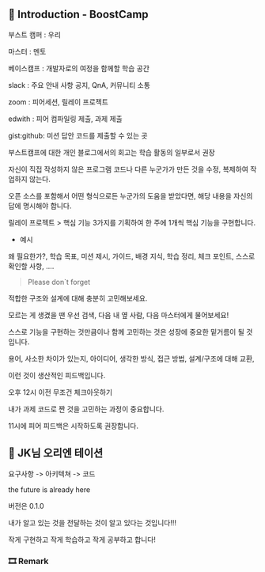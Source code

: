 ## 📕 Introduction - BoostCamp

부스트 캠퍼 : 우리

마스터 : 멘토

베이스캠프 : 개발자로의 여정을 함께할 학습 공간

slack : 주요 안내 사항 공지, QnA, 커뮤니티 소통

zoom : 피어세션, 릴레이 프로젝트

edwith : 피어 컴파일링 제출, 과제 제출

gist:github: 미션 답안 코드를 제출할 수 있는 곳

부스트캠프에 대한 개인 블로그에서의 회고는 학습 활동의 일부로서 권장

자신이 직접 작성하지 않은 프로그램 코드나 다른 누군가가 만든 것을 수정, 복제하여 작업하지 않는다.

오픈 소스를 포함해서 어떤 형식으로든 누군가의 도움을 받았다면, 해당 내용을 자신의 답에 명시해야 합니다.

릴레이 프로젝트 > 핵심 기능 3가지를 기획하여 한 주에 1개씩 핵심 기능을 구현합니다.

* 예시

왜 필요한가?, 학습 목표, 미션 제시, 가이드, 배경 지식, 학습 정리, 체크 포인트, 스스로 확인할 사항, ....

> Please don`t forget

적합한 구조와 설계에 대해 충분히 고민해보세요.

모르는 게 생겼을 땐 우선 검색, 다음 내 옆 사람, 다음 마스터에게 물어보세요!

스스로 기능을 구현하는 것만큼이나 함께 고민하는 것은 성장에 중요한 밑거름이 될 것입니다.

용어, 사소한 차이가 있는지, 아이디어, 생각한 방식, 접근 방법, 설계/구조에 대해 교환,

이런 것이 생산적인 피드백입니다.

오후 12시 이전 무조건 체크아웃하기

내가 과제 코드로 짠 것을 고민하는 과정이 중요합니다.

11시에 피어 피드백은 시작하도록 권장합니다.

## 🎁 JK님 오리엔 테이션

요구사항 -> 아키텍쳐 -> 코드

the future is already here

버전은 0.1.0

내가 알고 있는 것을 전달하는 것이 알고 있다는 것입니다!!!

작게 구현하고 작게 학습하고 작게 공부하고 합니다!

### 🎞 Remark 